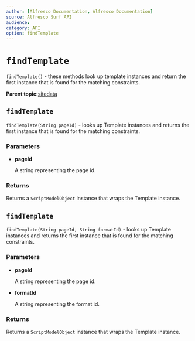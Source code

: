 ```yaml
---
author: [Alfresco Documentation, Alfresco Documentation]
source: Alfresco Surf API
audience: 
category: API
option: findTemplate
---
```


# `findTemplate`

`findTemplate()` - these methods look up template instances and return the first instance that is found for the matching constraints.

**Parent topic:**[sitedata](../references/APISurf-sitedata.md)

## `findTemplate`

`findTemplate(String pageId)` - looks up Template instances and returns the first instance that is found for the matching constraints.

### Parameters

-   **pageId**

    A string representing the page id.


### Returns

Returns a `ScriptModelObject` instance that wraps the Template instance.

## `findTemplate`

`findTemplate(String pageId, String formatId)` - looks up Template instances and returns the first instance that is found for the matching constraints.

### Parameters

-   **pageId**

    A string representing the page id.

-   **formatId**

    A string representing the format id.


### Returns

Returns a `ScriptModelObject` instance that wraps the Template instance.

